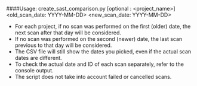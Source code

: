 ####Usage: create_sast_comparison.py [optional : <project_name>] <old_scan_date: YYYY-MM-DD> <new_scan_date: YYYY-MM-DD>

- For each project, if no scan was performed on the first (older) date, the next scan after that day will be considered.
- If no scan was performed on the second (newer) date, the last scan previous to that day will be considered.
- The CSV file will still show the dates you picked, even if the actual scan dates are different.
- To check the actual date and ID of each scan separately, refer to the console output.
- The script does not take into account failed or cancelled scans.

